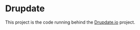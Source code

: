 # Drupdate

This project is the code running behind the [Drupdate.io](https://drupdate.io) project.

